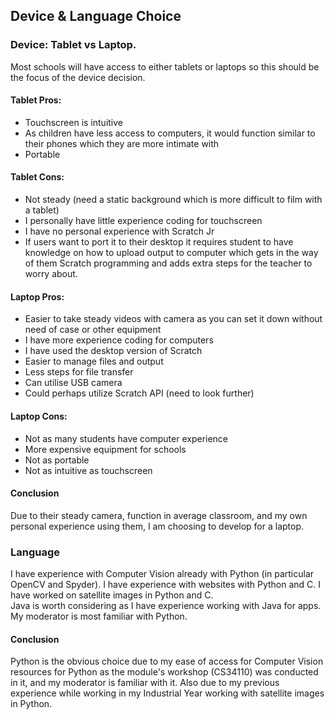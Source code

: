 ## Device & Language Choice

### Device: Tablet vs Laptop.

Most schools will have access to either tablets or laptops so this should be the focus of the device decision.

#### Tablet Pros:
* Touchscreen is intuitive
* As children have less access to computers, it would function similar to their phones which they are more intimate with
* Portable

#### Tablet Cons:
* Not steady (need a static background which is more difficult to film with a tablet)
* I personally have little experience coding for touchscreen
* I have no personal experience with Scratch Jr
* If users want to port it to their desktop it requires student to have knowledge on how to upload output to computer which gets in the way of them Scratch programming and adds extra steps for the teacher to worry about.

#### Laptop Pros:
* Easier to take steady videos with camera as you can set it down without need of case or other equipment
* I have more experience coding for computers
* I have used the desktop version of Scratch
* Easier to manage files and output
* Less steps for file transfer
* Can utilise USB camera
* Could perhaps utilize Scratch API (need to look further)

#### Laptop Cons:
* Not as many students have computer experience
* More expensive equipment for schools
* Not as portable
* Not as intuitive as touchscreen

#### Conclusion
Due to their steady camera, function in average classroom, and my own personal experience using them, I am choosing to develop for a laptop.

### Language
I have experience with Computer Vision already with Python (in particular OpenCV and Spyder). I have experience with websites with Python and C. I have worked on satellite images in Python and C.</br>
Java is worth considering as I have experience working with Java for apps.</br>
My moderator is most familiar with Python. </br>

#### Conclusion
Python is the obvious choice due to my ease of access for Computer Vision resources for Python as the module's workshop (CS34110) was conducted in it, and my moderator is familiar with it. Also due to my previous experience while working in my Industrial Year working with satellite images in Python.